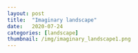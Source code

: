 ```yaml
---
layout: post
title:  "Imaginary landscape"
date:   2020-07-24
categories: [landscape]
thumbnail: /img/imaginary_landscape1.png
---
```


<img src="{{ '/img/imaginary_landscape1.png' | relative_url }}" alt="">
